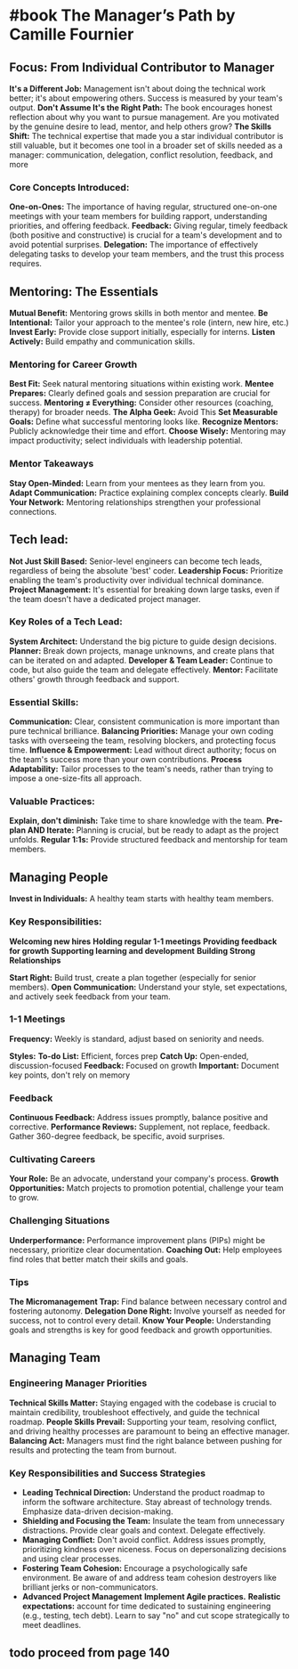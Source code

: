 # #book The Manager’s Path by Camille Fournier

## Focus:  From Individual Contributor to Manager

**It's a Different Job:** Management isn't about doing the technical work better; it's about
empowering
others. Success is measured by your team's output.
**Don't Assume It's the Right Path:** The book encourages honest reflection about why you want to
pursue
management. Are you motivated by the genuine desire to lead, mentor, and help others grow?
**The Skills Shift:** The technical expertise that made you a star individual contributor is still
valuable, but it becomes one tool in a broader set of skills needed as a manager: communication,
delegation, conflict resolution, feedback, and more

### Core Concepts Introduced:

**One-on-Ones:** The importance of having regular, structured one-on-one meetings with your team
members
for building rapport, understanding priorities, and offering feedback.
**Feedback:** Giving regular, timely feedback (both positive and constructive) is crucial for a
team's
development and to avoid potential surprises.
**Delegation:** The importance of effectively delegating tasks to develop your team members, and the
trust this process requires.

## Mentoring: The Essentials

**Mutual Benefit:** Mentoring grows skills in both mentor and mentee.
**Be Intentional:** Tailor your approach to the mentee's role (intern, new hire, etc.)
**Invest Early:** Provide close support initially, especially for interns.
**Listen Actively:** Build empathy and communication skills.

### Mentoring for Career Growth

**Best Fit:** Seek natural mentoring situations within existing work.
**Mentee Prepares:** Clearly defined goals and session preparation are crucial for success.
**Mentoring ≠ Everything:** Consider other resources (coaching, therapy) for broader needs.
**The Alpha Geek:** Avoid This
**Set Measurable Goals:** Define what successful mentoring looks like.
**Recognize Mentors:** Publicly acknowledge their time and effort.
**Choose Wisely:** Mentoring may impact productivity; select individuals with leadership potential.

### Mentor Takeaways

**Stay Open-Minded:** Learn from your mentees as they learn from you.
**Adapt Communication:** Practice explaining complex concepts clearly.
**Build Your Network:** Mentoring relationships strengthen your professional connections.

## Tech lead:

**Not Just Skill Based:** Senior-level engineers can become tech leads, regardless of being the
absolute 'best' coder.
**Leadership Focus:** Prioritize enabling the team's productivity over individual technical
dominance.
**Project Management:** It's essential for breaking down large tasks, even if the team doesn't have
a
dedicated project manager.

### Key Roles of a Tech Lead:

**System Architect:** Understand the big picture to guide design decisions.
**Planner:** Break down projects, manage unknowns, and create plans that can be iterated on and
adapted.
**Developer & Team Leader:** Continue to code, but also guide the team and delegate effectively.
**Mentor:** Facilitate others' growth through feedback and support.

### Essential Skills:

**Communication:** Clear, consistent communication is more important than pure technical brilliance.
**Balancing Priorities:** Manage your own coding tasks with overseeing the team, resolving blockers,
and
protecting focus time.
**Influence & Empowerment:** Lead without direct authority; focus on the team's success more than
your
own contributions.
**Process Adaptability:** Tailor processes to the team's needs, rather than trying to impose a
one-size-fits all approach.

### Valuable Practices:

**Explain, don't diminish:** Take time to share knowledge with the team.
**Pre-plan AND Iterate:** Planning is crucial, but be ready to adapt as the project unfolds.
**Regular 1:1s:** Provide structured feedback and mentorship for team members.

## Managing People

**Invest in Individuals:** A healthy team starts with healthy team members.

### Key Responsibilities:

**Welcoming new hires**
**Holding regular 1-1 meetings**
**Providing feedback for growth**
**Supporting learning and development**
**Building Strong Relationships**

**Start Right:** Build trust, create a plan together (especially for senior members).
**Open Communication:** Understand your style, set expectations, and actively seek feedback from
your team.

### 1-1 Meetings

**Frequency:** Weekly is standard, adjust based on seniority and needs.

**Styles:**
**To-do List:** Efficient, forces prep
**Catch Up:** Open-ended, discussion-focused
**Feedback:** Focused on growth
**Important:** Document key points, don't rely on memory

### Feedback

**Continuous Feedback:** Address issues promptly, balance positive and corrective.
**Performance Reviews:** Supplement, not replace, feedback. Gather 360-degree feedback, be specific,
avoid surprises.

### Cultivating Careers

**Your Role:** Be an advocate, understand your company's process.
**Growth Opportunities:** Match projects to promotion potential, challenge your team to grow.

### Challenging Situations

**Underperformance:** Performance improvement plans (PIPs) might be necessary, prioritize clear
documentation.
**Coaching Out:** Help employees find roles that better match their skills and goals.

### Tips

**The Micromanagement Trap:** Find balance between necessary control and fostering autonomy.
**Delegation Done Right:** Involve yourself as needed for success, not to control every detail.
**Know Your People:** Understanding goals and strengths is key for good feedback and growth
opportunities.

## Managing Team

### Engineering Manager Priorities

**Technical Skills Matter:** Staying engaged with the codebase is crucial to maintain credibility,
troubleshoot effectively, and guide the technical roadmap.
**People Skills Prevail:** Supporting your team, resolving conflict, and driving healthy processes
are paramount to being an effective manager.
**Balancing Act:** Managers must find the right balance between pushing for results and protecting
the team from burnout.

### Key Responsibilities and Success Strategies

* **Leading Technical Direction:**
  Understand the product roadmap to inform the software architecture.
  Stay abreast of technology trends.
  Emphasize data-driven decision-making.
* **Shielding and Focusing the Team:**
  Insulate the team from unnecessary distractions.
  Provide clear goals and context.
  Delegate effectively.
* **Managing Conflict:**
  Don't avoid conflict. Address issues promptly, prioritizing kindness over niceness.
  Focus on depersonalizing decisions and using clear processes.
* **Fostering Team Cohesion:**
  Encourage a psychologically safe environment.
  Be aware of and address team cohesion destroyers like brilliant jerks or non-communicators.
* **Advanced Project Management**
  **Implement Agile practices.**
  **Realistic expectations:** account for time dedicated to sustaining engineering (e.g., testing,
  tech debt).
  Learn to say "no" and cut scope strategically to meet deadlines.

## todo proceed from page 140
